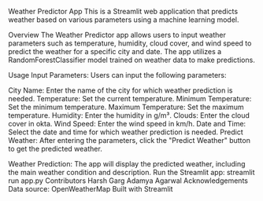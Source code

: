 
Weather Predictor App
This is a Streamlit web application that predicts weather based on various parameters using a machine learning model.

Overview
The Weather Predictor app allows users to input weather parameters such as temperature, humidity, cloud cover, and wind speed to predict the weather for a specific city and date. The app utilizes a RandomForestClassifier model trained on weather data to make predictions.

Usage
Input Parameters: Users can input the following parameters:

City Name: Enter the name of the city for which weather prediction is needed.
Temperature: Set the current temperature.
Minimum Temperature: Set the minimum temperature.
Maximum Temperature: Set the maximum temperature.
Humidity: Enter the humidity in g/m³.
Clouds: Enter the cloud cover in okta.
Wind Speed: Enter the wind speed in km/h.
Date and Time: Select the date and time for which weather prediction is needed.
Predict Weather: After entering the parameters, click the "Predict Weather" button to get the predicted weather.

Weather Prediction: The app will display the predicted weather, including the main weather condition and description.
Run the Streamlit app:
streamlit run app.py
Contributors
Harsh Garg
Adamya Agarwal
Acknowledgements
Data source: OpenWeatherMap
Built with Streamlit
